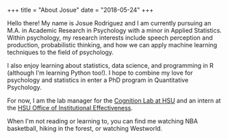 +++
title = "About Josue"
date = "2018-05-24"
+++

Hello there! My name is Josue Rodriguez and I am currently pursuing an M.A. in Academic Research in Psychology with a minor in Applied Statistics. Within psychology, my research interests include speech perception and production, probabilistic thinking, and how we can apply machine learning techniques to the field of psychology. 

I also enjoy learning about statistics, data science, and programming in R (although I'm learning Python too!). I hope to combine my love for psychology and statistics in enter a PhD program in Quantitative Psychology. 

For now, I am the lab manager for the [Cognition Lab at HSU](https://www2.humboldt.edu/psychology/hands-learning/research-labs/cognition-lab) and an intern at the [HSU Office of Institutional Effectiveness](http://www2.humboldt.edu/irp/).

When I'm not reading or learning to, you can find me watching NBA basketball, hiking in the forest, or watching Westworld.

